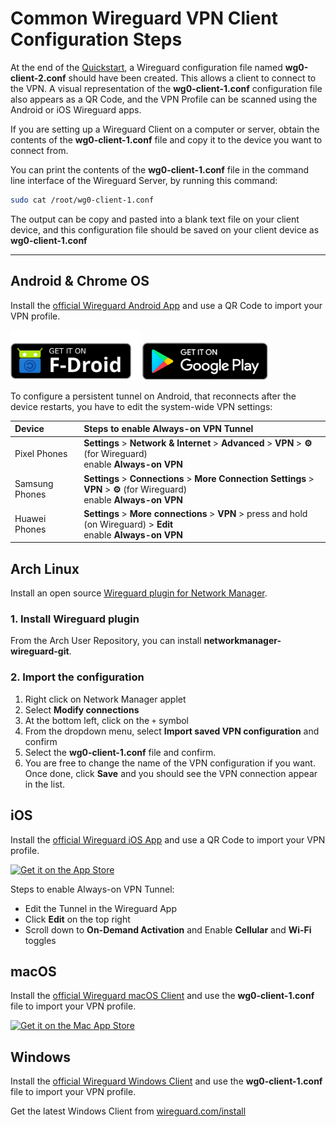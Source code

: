 # Common Wireguard VPN Client Configuration Steps

At the end of the [Quickstart](./README.md#quickstart), a Wireguard configuration file named **wg0-client-2.conf** should have been created. This allows a client to connect to the VPN. A visual representation of the **wg0-client-1.conf** configuration file also appears as a QR Code, and the VPN Profile can be scanned using the Android or iOS Wireguard apps.

If you are setting up a Wireguard Client on a computer or server, obtain the contents of the **wg0-client-1.conf** file and copy it to the device you want to connect from.

You can print the contents of the **wg0-client-1.conf** file in the command line interface of the Wireguard Server, by running this command:

```bash
sudo cat /root/wg0-client-1.conf
```

The output can be copy and pasted into a blank text file on your client device, and this configuration file should be saved on your client device as **wg0-client-1.conf**

---

## Android & Chrome OS

Install the [official Wireguard Android App](https://play.google.com/store/apps/details?id=com.wireguard.android) and use a QR Code to import your VPN profile.

<a href="https://f-droid.org/en/packages/com.wireguard.android/" target="_blank">
<img src="./images/f-droid.svg" alt="Get it on F-Droid" height="80"></a>
<a href="https://play.google.com/store/apps/details?id=com.wireguard.android" target="_blank">
<img src="./images/google-play.svg" alt="Get it on Google Play" height="60"></a>

To configure a persistent tunnel on Android, that reconnects after the device restarts, you have to edit the system-wide VPN settings:

| Device | Steps to enable Always-on VPN Tunnel |
| :------| :------------------------------------|
| Pixel Phones | **Settings** > **Network & Internet** > **Advanced** > **VPN** > **⚙** (for Wireguard) <br>enable **Always-on VPN** |
| Samsung Phones | **Settings** > **Connections** > **More Connection Settings** > **VPN** > **⚙** (for Wireguard) <br>enable **Always-on VPN** |
| Huawei Phones | **Settings** > **More connections** > **VPN** > press and hold (on Wireguard) > **Edit** <br>enable **Always-on VPN** |

## Arch Linux

Install an open source [Wireguard plugin for Network Manager](https://github.com/max-moser/network-manager-wireguard/).

### 1. Install Wireguard plugin

From the Arch User Repository, you can install **networkmanager-wireguard-git**.

### 2. Import the configuration

  1. Right click on Network Manager applet
  2. Select **Modify connections**
  3. At the bottom left, click on the `+` symbol
  4. From the dropdown menu, select **Import saved VPN configuration** and confirm
  5. Select the **wg0-client-1.conf** file and confirm.
  6. You are free to change the name of the VPN configuration if you want. Once done, click **Save** and you should see the VPN connection appear in the list.

## iOS

Install the [official Wireguard iOS App](https://itunes.apple.com/us/app/wireguard/id1441195209?ls=1&mt=8) and use a QR Code to import your VPN profile.

<a href="https://itunes.apple.com/us/app/wireguard/id1441195209?ls=1&mt=8" target="_blank">
<img src="./images/logos/app-store.svg" alt="Get it on the App Store" height="60"></a>

Steps to enable Always-on VPN Tunnel:

  - Edit the Tunnel in the Wireguard App
  - Click **Edit** on the top right
  - Scroll down to **On-Demand Activation** and Enable **Cellular** and **Wi-Fi** toggles

## macOS

Install the [official Wireguard macOS Client](https://itunes.apple.com/us/app/wireguard/id1451685025?ls=1&mt=12) and use the **wg0-client-1.conf** file to import your VPN profile.

<a href="https://itunes.apple.com/us/app/wireguard/id1451685025?ls=1&mt=12" target="_blank">
<img src="./images/logos/app-store-macOS.svg" alt="Get it on the Mac App Store" height="60"></a>

## Windows

Install the [official Wireguard Windows Client](https://www.wireguard.com/install/) and use the **wg0-client-1.conf** file to import your VPN profile.

Get the latest Windows Client from [wireguard.com/install](https://www.wireguard.com/install/)
